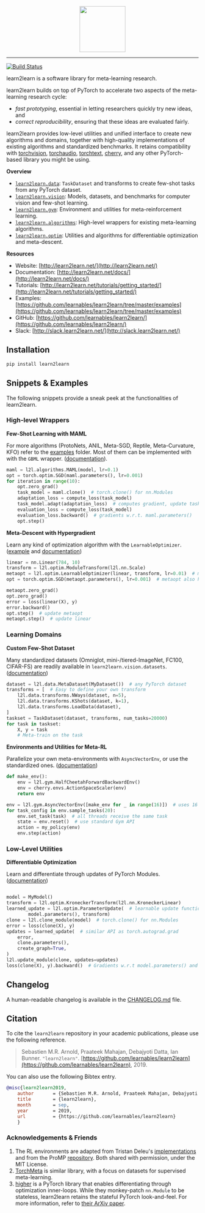 <p align="center"><img src="https://raw.githubusercontent.com/learnables/learn2learn/gh-pages/assets/img/l2l-full.png" height="120px" /></p>

--------------------------------------------------------------------------------

[![Build Status](https://travis-ci.com/learnables/learn2learn.svg?branch=master)](https://travis-ci.com/learnables/learn2learn)

learn2learn is a software library for meta-learning research.

learn2learn builds on top of PyTorch to accelerate two aspects of the meta-learning research cycle:

* *fast prototyping*, essential in letting researchers quickly try new ideas, and
* *correct reproducibility*, ensuring that these ideas are evaluated fairly.

learn2learn provides low-level utilities and unified interface to create new algorithms and domains, together with high-quality implementations of existing algorithms and standardized benchmarks.
It retains compatibility with [torchvision](https://pytorch.org/vision/), [torchaudio](https://pytorch.org/audio/), [torchtext](https://pytorch.org/text/), [cherry](http://cherry-rl.net/), and any other PyTorch-based library you might be using.

**Overview**

* [`learn2learn.data`](http://learn2learn.net/docs/learn2learn.data/): `TaskDataset` and transforms to create few-shot tasks from any PyTorch dataset.
* [`learn2learn.vision`](http://learn2learn.net/docs/learn2learn.vision/): Models, datasets, and benchmarks for computer vision and few-shot learning.
* [`learn2learn.gym`](http://learn2learn.net/docs/learn2learn.gym/): Environment and utilities for meta-reinforcement learning.
* [`learn2learn.algorithms`](http://learn2learn.net/docs/learn2learn.algorithms/): High-level wrappers for existing meta-learning algorithms.
* [`learn2learn.optim`](http://learn2learn.net/docs/learn2learn.optim/): Utilities and algorithms for differentiable optimization and meta-descent.

**Resources**

* Website: [http://learn2learn.net/](http://learn2learn.net/)
* Documentation: [http://learn2learn.net/docs/](http://learn2learn.net/docs/)
* Tutorials: [http://learn2learn.net/tutorials/getting_started/](http://learn2learn.net/tutorials/getting_started/)
* Examples: [https://github.com/learnables/learn2learn/tree/master/examples](https://github.com/learnables/learn2learn/tree/master/examples)
* GitHub: [https://github.com/learnables/learn2learn/](https://github.com/learnables/learn2learn/)
* Slack: [http://slack.learn2learn.net/](http://slack.learn2learn.net/)

## Installation

~~~bash
pip install learn2learn
~~~

## Snippets & Examples

The following snippets provide a sneak peek at the functionalities of learn2learn.

### High-level Wrappers

**Few-Shot Learning with MAML**

For more algorithms (ProtoNets, ANIL, Meta-SGD, Reptile, Meta-Curvature, KFO) refer to the [examples](https://github.com/learnables/learn2learn/tree/master/examples/vision) folder.
Most of them can be implemented with with the `GBML` wrapper. ([documentation](http://learn2learn.net/docs/learn2learn.algorithms/#gbml)).
~~~python
maml = l2l.algorithms.MAML(model, lr=0.1)
opt = torch.optim.SGD(maml.parameters(), lr=0.001)
for iteration in range(10):
    opt.zero_grad()
    task_model = maml.clone()  # torch.clone() for nn.Modules
    adaptation_loss = compute_loss(task_model)
    task_model.adapt(adaptation_loss)  # computes gradient, update task_model in-place
    evaluation_loss = compute_loss(task_model)
    evaluation_loss.backward()  # gradients w.r.t. maml.parameters()
    opt.step()
~~~

**Meta-Descent with Hypergradient**

Learn any kind of optimization algorithm with the `LearnableOptimizer`. ([example](https://github.com/learnables/learn2learn/tree/master/examples/optimization) and [documentation](http://learn2learn.net/docs/learn2learn.optim/#learnableoptimizer))
~~~python
linear = nn.Linear(784, 10)
transform = l2l.optim.ModuleTransform(l2l.nn.Scale)
metaopt = l2l.optim.LearnableOptimizer(linear, transform, lr=0.01)  # metaopt has .step()
opt = torch.optim.SGD(metaopt.parameters(), lr=0.001)  # metaopt also has .parameters()

metaopt.zero_grad()
opt.zero_grad()
error = loss(linear(X), y)
error.backward()
opt.step()  # update metaopt
metaopt.step()  # update linear
~~~

### Learning Domains

**Custom Few-Shot Dataset**

Many standardized datasets (Omniglot, mini-/tiered-ImageNet, FC100, CIFAR-FS) are readily available in `learn2learn.vision.datasets`.
([documentation](http://learn2learn.net/docs/learn2learn.vision/#learn2learnvisiondatasets))
~~~python
dataset = l2l.data.MetaDataset(MyDataset())  # any PyTorch dataset
transforms = [  # Easy to define your own transform
    l2l.data.transforms.NWays(dataset, n=5),
    l2l.data.transforms.KShots(dataset, k=1),
    l2l.data.transforms.LoadData(dataset),
]
taskset = TaskDataset(dataset, transforms, num_tasks=20000)
for task in taskset:
    X, y = task
    # Meta-train on the task
~~~

**Environments and Utilities for Meta-RL**

Parallelize your own meta-environments with `AsyncVectorEnv`, or use the standardized ones.
([documentation](http://learn2learn.net/docs/learn2learn.gym/#metaenv))
~~~python
def make_env():
    env = l2l.gym.HalfCheetahForwardBackwardEnv()
    env = cherry.envs.ActionSpaceScaler(env)
    return env

env = l2l.gym.AsyncVectorEnv([make_env for _ in range(16)])  # uses 16 threads
for task_config in env.sample_tasks(20):
    env.set_task(task)  # all threads receive the same task
    state = env.reset()  # use standard Gym API
    action = my_policy(env)
    env.step(action)
~~~

### Low-Level Utilities

**Differentiable Optimization**

Learn and differentiate through updates of PyTorch Modules.
([documentation](http://learn2learn.net/docs/learn2learn.optim/#parameterupdate))
~~~python

model = MyModel()
transform = l2l.optim.KroneckerTransform(l2l.nn.KroneckerLinear)
learned_update = l2l.optim.ParameterUpdate(  # learnable update function
        model.parameters(), transform)
clone = l2l.clone_module(model)  # torch.clone() for nn.Modules
error = loss(clone(X), y)
updates = learned_update(  # similar API as torch.autograd.grad
    error,
    clone.parameters(),
    create_graph=True,
)
l2l.update_module(clone, updates=updates)
loss(clone(X), y).backward()  # Gradients w.r.t model.parameters() and learned_update.parameters()
~~~

## Changelog

A human-readable changelog is available in the [CHANGELOG.md](CHANGELOG.md) file.

## Citation

To cite the `learn2learn` repository in your academic publications, please use the following reference.

> Sebastien M.R. Arnold, Praateek Mahajan, Debajyoti Datta, Ian Bunner. `"learn2learn"`. [https://github.com/learnables/learn2learn](https://github.com/learnables/learn2learn), 2019.

You can also use the following Bibtex entry.

~~~bib
@misc{learn2learn2019,
    author       = {Sebastien M.R. Arnold, Praateek Mahajan, Debajyoti Datta, Ian Bunner},
    title        = {learn2learn},
    month        = sep,
    year         = 2019,
    url          = {https://github.com/learnables/learn2learn}
    }
~~~

### Acknowledgements & Friends

1. The RL environments are adapted from Tristan Deleu's [implementations](https://github.com/tristandeleu/pytorch-maml-rl) and from the ProMP [repository](https://github.com/jonasrothfuss/ProMP/). Both shared with permission, under the MIT License.
2. [TorchMeta](https://github.com/tristandeleu/pytorch-meta) is similar library, with a focus on datasets for supervised meta-learning. 
3. [higher](https://github.com/facebookresearch/higher) is a PyTorch library that enables differentiating through optimization inner-loops. While they monkey-patch `nn.Module` to be stateless, learn2learn retains the stateful PyTorch look-and-feel. For more information, refer to [their ArXiv paper](https://arxiv.org/abs/1910.01727).
